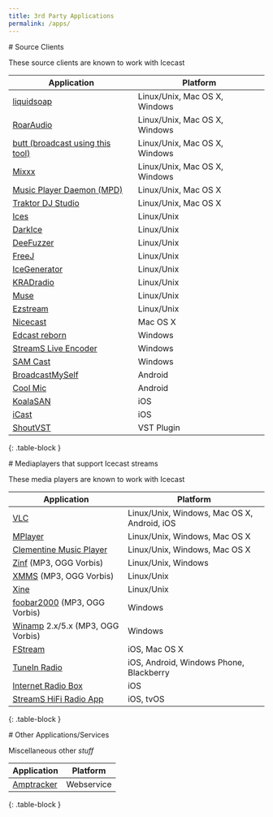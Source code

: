 ```yaml
---
title: 3rd Party Applications
permalink: /apps/
---
```

<div class="article" id="source-clients" markdown="1">
# Source Clients

These source clients are known to work with Icecast

|Application                                  |Platform                     |
|---------------------------------------------|-----------------------------|
|[liquidsoap][liquidsoap]                     |Linux/Unix, Mac OS X, Windows|
|[RoarAudio][roaraudio]                       |Linux/Unix, Mac OS X, Windows|
|[butt (broadcast using this tool)][butt]     |Linux/Unix, Mac OS X, Windows|
|[Mixxx][mixxx]                               |Linux/Unix, Mac OS X, Windows|
|[Music Player Daemon (MPD)][mpd]             |Linux/Unix, Mac OS X         |
|[Traktor DJ Studio][traktor-dj-studio]       |Linux/Unix, Mac OS X         |
|[Ices][ices]                                 |Linux/Unix                   |
|[DarkIce][darkice]                           |Linux/Unix                   |
|[DeeFuzzer][deefuzzer]                       |Linux/Unix                   |
|[FreeJ][freej]                               |Linux/Unix                   |
|[IceGenerator][icegenerator]                 |Linux/Unix                   |
|[KRADradio][kradradio]                       |Linux/Unix                   |
|[Muse][muse]                                 |Linux/Unix                   |
|[Ezstream][ezstream]                         |Linux/Unix                   |
|[Nicecast][nicecast]                         |Mac OS X                     |
|[Edcast reborn][edcast-reborn]               |Windows                      |
|[StreamS Live Encoder][streams-live-encoder] |Windows                      |
|[SAM Cast][sam-cast]                         |Windows                      |
|[BroadcastMySelf][broadcastmyself]           |Android                      |
|[Cool Mic][coolmic]                          |Android                      |
|[KoalaSAN][koalasan]                         |iOS                          |
|[iCast][icast]                               |iOS                          |
|[ShoutVST][shoutvst]                         |VST Plugin                   |
{: .table-block }

[butt]: http://butt.sourceforge.net/
[coolmic]: http://coolmic.net
[darkice]: https://code.google.com/p/darkice/
[deefuzzer]: https://pypi.python.org/pypi/DeeFuzzer/
[edcast-reborn]: http://code.google.com/p/edcast-reborn/
[ezstream]: http://www.icecast.org/ezstream.php
[freej]: http://freej.org
[icast]: http://icast.anthonymyatt.net/
[icegenerator]: http://sourceforge.net/projects/icegenerator/
[ices]: http://www.icecast.org/ices.php
[kradradio]: http://kradradio.com/
[liquidsoap]: http://liquidsoap.fm/
[mixxx]: http://mixxx.org/
[muse]: http://muse.dyne.org/
[mpd]: http://www.musicpd.org/
[nicecast]: http://www.rogueamoeba.com/nicecast/
[streams-live-encoder]: https://www.indexcom.com/products/encoder/
[roaraudio]: http://roaraudio.keep-cool.org/roaraudio.html
[sam-cast]: http://spacial.com/sam-cast
[traktor-dj-studio]: http://www.native-instruments.com/en/traktor/
[broadcastmyself]: http://novastreamapps.blogspot.fr
[koalasan]: http://koalasan.net
[shoutvst]: https://github.com/R-Tur/ShoutVST

</div>

<div class="article" id="players" markdown="1">
# Mediaplayers that support Icecast streams

These media players are known to work with Icecast

|Application                                |Platform                                       |
|-------------------------------------------|-----------------------------------------------|
|[VLC][vlc]                                 |Linux/Unix, Windows, Mac OS X, Android, iOS    |
|[MPlayer][mplayer]                         |Linux/Unix, Windows, Mac OS X                  |
|[Clementine Music Player][clementine]      |Linux/Unix, Windows, Mac OS X                  |
|[Zinf][zinf] (MP3, OGG Vorbis)             |Linux/Unix, Windows                            |
|[XMMS][xmms] (MP3, OGG Vorbis)             |Linux/Unix                                     |
|[Xine][xine]                               |Linux/Unix                                     |
|[foobar2000][foobar2000] (MP3, OGG Vorbis) |Windows                                        |
|[Winamp][winamp] 2.x/5.x (MP3, OGG Vorbis) |Windows                                        |
|[FStream][fstream]                         |iOS, Mac OS X                                  |
|[TuneIn Radio][tunein-radio]               |iOS, Android, Windows Phone, Blackberry        |
|[Internet Radio Box][internet-radio-box]   |iOS                                            |
|[StreamS HiFi Radio App][streams-hifi]     |iOS, tvOS                                      |
{: .table-block }

[foobar2000]: http://www.foobar2000.org/
[winamp]: http://www.winamp.com/
[xmms]: http://www.xmms.org/
[zinf]: http://zinf.sourceforge.net/
[mplayer]: http://www.mplayerhq.hu/
[xine]: http://www.xine-project.org/
[vlc]: http://www.videolan.org/vlc/
[fstream]: http://www.sourcemac.com/?page=fstream
[tunein-radio]: http://tunein.com/get-tunein/
[internet-radio-box]: http://www.eingrad.com/products/internet-radio-box/
[streams-hifi]: https://www.indexcom.com/products/hifiradio/
[clementine]: https://www.clementine-player.org

</div>

<div class="article" id="misc" markdown="1">
# Other Applications/Services

Miscellaneous other _stuff_

|Application                                |Platform                                       |
|-------------------------------------------|-----------------------------------------------|
|[Amptracker][amptracker]                   |Webservice                                     |
{: .table-block }

[amptracker]: http://amptracker.com/

</div>
